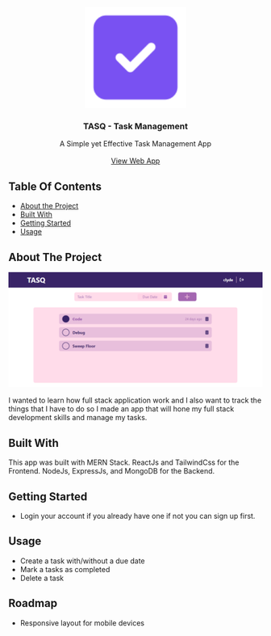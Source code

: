 <br/>
<p align="center">
  <a href="https://github.com/ClydeMondero/task-management-app">
    <img src="images/logo.png" width="200px"/>
  </a>

  <h3 align="center">TASQ - Task Management</h3>

  <p align="center">
    A Simple yet Effective Task Management App
    <br/>
    <br/>
    <a href="https://tasq-app.onrender.com">View Web App</a>
  </p>
</p>

## Table Of Contents

* [About the Project](#about-the-project)
* [Built With](#built-with)
* [Getting Started](#getting-started)
* [Usage](#usage)

## About The Project
![Screen Shot](images/screenshot.png)

I wanted to learn how full stack application work and I also want to track the things that I have to do so I made an app that will hone my full stack development skills and manage my tasks.

## Built With

This app was built with MERN Stack. ReactJs and TailwindCss for the Frontend. NodeJs, ExpressJs, and MongoDB for the Backend.

## Getting Started
- Login your account if you already have one if not you can sign up first.

## Usage
- Create a task with/without a due date 
- Mark a tasks as completed 
- Delete a task

## Roadmap
- Responsive layout for mobile devices
